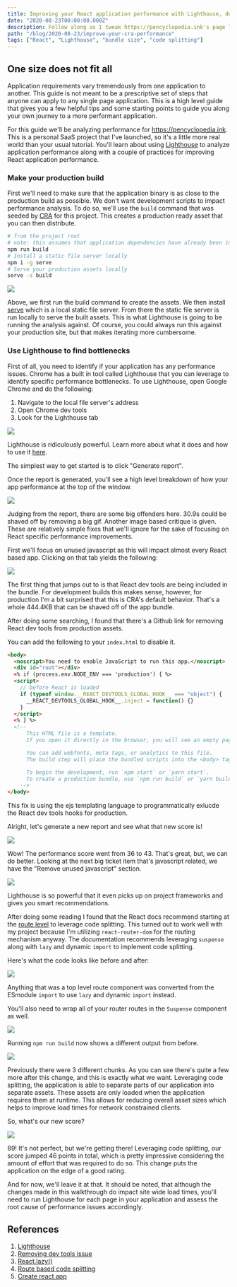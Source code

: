 ```yaml
---
title: Improving your React application performance with Lighthouse, dead code removal and code splitting
date: "2020-08-23T00:00:00.000Z"
description: Follow along as I tweak https://pencyclopedia.ink's page load performance.
path: "/blog/2020-08-23/improve-your-cra-performance"
tags: ["React", "Lighthouse", "bundle size", "code splitting"]
---
```


## One size does not fit all

Application requirements vary tremendously from one application to another. This guide is not meant to be a prescriptive
 set of steps that anyone can apply to any single page application. This is a high level guide that gives you a few
 helpful tips and some starting points to guide you along your own journey to a more performant application.
 
For this guide we'll be analyzing performance for https://pencyclopedia.ink. This is a personal SaaS project that I've
 launched, so it's a little more real world than your usual tutorial. You'll learn about using [Lighthouse][lighthouse] 
 to analyze application performance along with a couple of practices for improving React application performance.

### Make your production build

First we'll need to make sure that the application binary is as close to the production build as possible. We don't want
development scripts to impact performance analysis. To do so, we'll use the `build` 
command that was seeded by [CRA][cra] for this project. This creates a production ready asset that you can then 
distribute.

```bash
# from the project root
# note: this assumes that application dependencies have already been installed via npm already
npm run build
# Install a static file server locally
npm i -g serve
# Serve your production assets locally
serve -s build
```

![](terminal-start.png)

Above, we first run the build command to create the assets. We then install [serve](https://www.npmjs.com/package/serve)
which is a local static file server. From there the static file server is run locally to serve the built assets. This is 
what Lighthouse is going to be running the analysis against. Of course, you could always run this against your 
production site, but that makes iterating more cumbersome.

### Use Lighthouse to find bottlenecks

First of all, you need to identify if your application has any performance issues. Chrome has a built in tool called 
Lighthouse that you can leverage to identify specific performance bottlenecks. To use Lighthouse, open Google Chrome
and do the following:

1. Navigate to the local file server's address
1. Open Chrome dev tools
1. Look for the Lighthouse tab

![](lighthouse.png)

Lighthouse is ridiculously powerful. Learn more about what it does and how to use it [here](lighthouse).

The simplest way to get started is to click "Generate report".

Once the report is generated, you'll see a high level breakdown of how your app performance at the top of the window.

![](report-before.png)

Judging from the report, there are some big offenders here. 30.9s could be shaved off by removing a big gif. Another 
image based critique is given. These are relatively simple fixes that we'll ignore for the sake of focusing on React
specific performance improvements.

First we'll focus on unused javascript as this will impact almost every React based app. Clicking on that tab yields the 
following:

![](report-unused-js-before.png)

The first thing that jumps out to is that React dev tools are being included in the bundle. For development builds this
 makes sense, however, for production I'm a bit surprised that this is CRA's default behavior. That's a whole 444.4KB 
 that can be shaved off of the app bundle.

After doing some searching, I found that there's a Github link for removing React dev tools from production assets.

You can add the following to your `index.html` to disable it.

```html
<body>
  <noscript>You need to enable JavaScript to run this app.</noscript>
  <div id="root"></div>
  <% if (process.env.NODE_ENV === 'production') { %>
  <script>
    // before React is loaded
    if (typeof window.__REACT_DEVTOOLS_GLOBAL_HOOK__ === "object") {
      __REACT_DEVTOOLS_GLOBAL_HOOK__.inject = function() {}
    }
  </script>
  <% } %>
  <!--
      This HTML file is a template.
      If you open it directly in the browser, you will see an empty page.

      You can add webfonts, meta tags, or analytics to this file.
      The build step will place the bundled scripts into the <body> tag.

      To begin the development, run `npm start` or `yarn start`.
      To create a production bundle, use `npm run build` or `yarn build`.
    -->
</body>
```

This fix is using the ejs templating language to programmatically exlucde the React dev tools hooks for production.

Alright, let's generate a new report and see what that new score is!

![](report-after-dev-tools.png)

Wow! The performance score went from 36 to 43. That's great, but, we can do better. Looking at the next big ticket item 
that's javascript related, we have the "Remove unused javascript" section.

![](report-unused-js.png)

Lighthouse is so powerful that it even picks up on project frameworks and gives you smart recommendations.

After doing some reading I found that the React docs recommend starting at the [route level](route-level) to leverage 
code splitting. This turned out to work well with my project because I'm utilizing `react-router-dom` for the routing 
mechanism anyway. The documentation recommends leveraging `suspense` along with `lazy` and dynamic `import` to 
implement code splitting.

Here's what the code looks like before and after:

![](lazy-route-refactor.png)

Anything that was a top level route component was converted from the ESmodule `import` to use `lazy` and dynamic `import`
instead.

You'll also need to wrap all of your router routes in the `Suspense` component as well.

![](suspense-component.png)

Running `npm run build` now shows a different output from before.

![](terminal-after-lazy.png)

Previously there were 3 different chunks. As you can see there's quite a few more after this change, and this is exactly 
what we want. Leveraging code splitting, the application is able to separate parts of our application into separate 
assets. These assets are only loaded when the application requires them at runtime. This allows for reducing overall 
asset sizes which helps to improve load times for network constrained clients.

So, what's our new score?

![](report-after-split.png)

89! It's not perfect, but we're getting there! Leveraging code splitting, our score jumped 46 points in total, which
 is pretty impressive considering the amount of effort that was required to do so. This change puts the application on 
 the edge of a good rating.
 
 And for now, we'll leave it at that. It should be noted, that although the changes made in this walkthrough do impact
  site wide load times, you'll need to run Lighthouse for each page in your application and assess the root cause of 
  performance issues accordingly.


## References

[lighthouse]: https://developers.google.com/web/tools/lighthouse
[gh-191]: https://github.com/facebook/react-devtools/issues/191
[react-suspense]: https://web.dev/code-splitting-suspense/?utm_source=lighthouse&utm_medium=devtools
[route-level]: https://reactjs.org/docs/code-splitting.html#route-based-code-splitting
[cra]: https://reactjs.org/docs/create-a-new-react-app.html

1. [Lighthouse](lighthouse)
1. [Removing dev tools issue](gh-191)
1. [React.lazy()](react-suspense)
1. [Route based code splitting](route-level)
1. [Create react app][cra]
